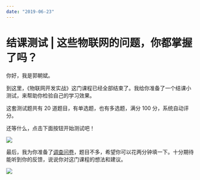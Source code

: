 ```yaml
---
date: "2019-06-23"
---  
```

      
# 结课测试 | 这些物联网的问题，你都掌握了吗？
你好，我是郭朝斌。

到这里，《物联网开发实战》这门课程已经全部结束了。我给你准备了一个结课小测试，来帮助你检验自己的学习效果。

这套测试题共有 20 道题目，有单选题，也有多选题，满分 100 分，系统自动评分。

还等什么，点击下面按钮开始测试吧！

[![](/images/物联网开发实战/07.测试题/resourceimage28a428d1be62669b4f3cc01c36466bf811a4.png)](http://time.geekbang.org/quiz/intro?act_id=362&exam_id=988)

最后，我为你准备了[调查问卷](https://jinshuju.net/f/ATvPeE)，题目不多，希望你可以花两分钟填一下。十分期待能听到你的反馈，说说你对这门课程的想法和建议。

[![](/images/物联网开发实战/07.测试题/resourceimage78e678715a896b079aa0d86b293e25bcb4e6.jpg)](https://jinshuju.net/f/ATvPeE)

<!-- [[[read_end]]] -->